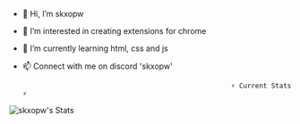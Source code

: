 - 👋 Hi, I’m skxopw
- 👀 I’m interested in creating extensions for chrome 
- 🌱 I’m currently learning html, css and js
- 📫 Connect with me on discord 'skxopw'

                                                          ⚡ Current Stats ⚡
![skxopw's Stats](https://github-readme-stats.vercel.app/api?username=skxopw&theme=midnight-purple&show_icons=true&hide_border=true&count_private=true)

<!---
skxopw/skxopw is a ✨ special ✨ repository because its `README.md` (this file) appears on your GitHub profile.
You can click the Preview link to take a look at your changes.
--->
